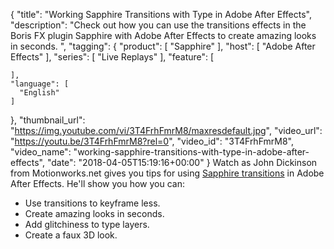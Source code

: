 {
  "title": "Working Sapphire Transitions with Type in Adobe After Effects",
  "description": "Check out how you can use the transitions effects in the Boris FX plugin Sapphire with Adobe After Effects to create amazing looks in seconds. ",
  "tagging": {
    "product": [
      "Sapphire"
    ],
    "host": [
      "Adobe After Effects"
    ],
    "series": [
      "Live Replays"
    ],
    "feature": [

    ],
    "language": [
      "English"
    ]
  },
  "thumbnail_url": "https://img.youtube.com/vi/3T4FrhFmrM8/maxresdefault.jpg",
  "video_url": "https://youtu.be/3T4FrhFmrM8?rel=0",
  "video_id": "3T4FrhFmrM8",
  "video_name": "working-sapphire-transitions-with-type-in-adobe-after-effects",
  "date": "2018-04-05T15:19:16+00:00"
}
Watch as John Dickinson from Motionworks.net gives you tips for using [Sapphire transitions](/products/sapphire/ "Sapphire transition") in Adobe After Effects. He'll show you how you can:

* Use transitions to keyframe less.
* Create amazing looks in seconds.
* Add glitchiness to type layers.
* Create a faux 3D look.
